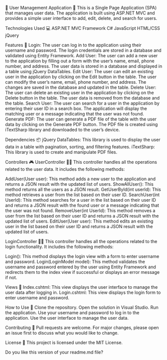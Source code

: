 🌟 User Management Application 🌟
This is a Single Page Application (SPA) that manages user data. The application is built using ASP.NET MVC and provides a simple user interface to add, edit, delete, and search for users.

Technologies Used 💻
ASP.NET MVC Framework C# JavaScript HTML/CSS jQuery

Features 🚀
Login: The user can log in to the application using their username and password. The login credentials are stored in a database and validated using Entity Framework. Add User: The user can add a new user to the application by filling out a form with the user’s name, email, phone number, and address. The user data is stored in a database and displayed in a table using jQuery DataTables. Edit User: The user can edit an existing user in the application by clicking on the Edit button in the table. The user can modify the user’s name, email, phone number, and address. The changes are saved in the database and updated in the table. Delete User: The user can delete an existing user in the application by clicking on the Delete button in the table. The user data is removed from the database and the table. Search User: The user can search for a user in the application by entering their user ID in a search box. The application will display the matching user or a message indicating that the user was not found. Generate PDF: The user can generate a PDF file of the table with the user data by clicking on the Generate PDF button. The PDF file is created using iTextSharp library and downloaded to the user’s device.

Dependencies 📦
jQuery DataTables: This library is used to display the user data in a table with pagination, sorting, and filtering features. iTextSharp: This library is used to create and manipulate PDF files.

Controllers 🎮
UserController 🙋‍♂️ This controller handles all the operations related to the user data. It includes the following methods:

AddUser(User user): This method adds a new user to the application and returns a JSON result with the updated list of users. ShowAllUser(): This method returns all the users as a JSON result. GetUserById(int userId): This method retrieves a user from the list based on their user ID. SearchUser(int UserId): This method searches for a user in the list based on their user ID and returns a JSON result with the found user or a message indicating that the user was not found. RemoveUser(int UserId): This method removes a user from the list based on their user ID and returns a JSON result with the updated list of users. EditUser(User user): This method edits an existing user in the list based on their user ID and returns a JSON result with the updated list of users.

LoginController 👮‍♂️ This controller handles all the operations related to the login functionality. It includes the following methods:

Login(): This method displays the login view with a form to enter username and password. Login(LoginModel model): This method validates the username and password entered by the user using Entity Framework and redirects them to the index view if successful or displays an error message if not.

Views 👀
Index.cshtml: This view displays the user interface to manage the user data after logging in. Login.cshtml: This view displays the login form to enter username and password.

How to Use 🚀
Clone the repository. Open the solution in Visual Studio. Run the application. Use your username and password to log in to the application. Use the user interface to manage the user data.

Contributing 👥
Pull requests are welcome. For major changes, please open an issue first to discuss what you would like to change.

License 📝
This project is licensed under the MIT License.

Do you like this version of your readme.md file?

